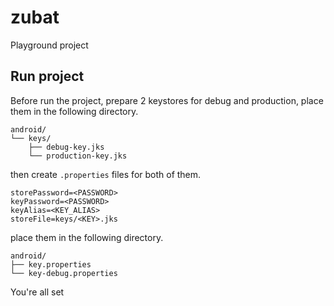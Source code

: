 # zubat
Playground project

## Run project

Before run the project, prepare 2 keystores for debug and production, place them in the following directory.
```
android/
└── keys/
    ├── debug-key.jks
    └── production-key.jks
```

then create ``.properties`` files for both of them.
```
storePassword=<PASSWORD>
keyPassword=<PASSWORD>
keyAlias=<KEY_ALIAS>
storeFile=keys/<KEY>.jks 
```

place them in the following directory.
```
android/
├── key.properties
└── key-debug.properties  
```

You're all set 